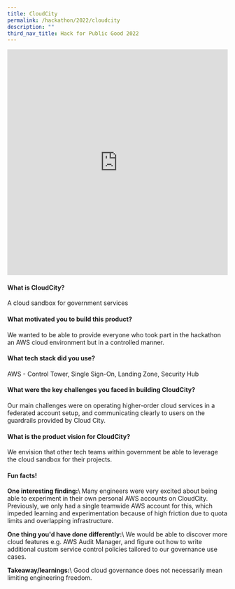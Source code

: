 ```yaml
---
title: CloudCity
permalink: /hackathon/2022/cloudcity
description: ""
third_nav_title: Hack for Public Good 2022
---
```

<iframe allowfullscreen="true" height="515" width="100%" frameborder="0" src="https://docs.google.com/presentation/d/e/2PACX-1vSJRGCdlz78zWGvy_zE22plgeYBLajDiGJbCyNH-CWB3bd_95x0s0x0DNB_2sriuWbmXw0W1Fdp0HLP/embed?start=false&loop=false&delayms=3000" ></iframe>

#### What is CloudCity?
A cloud sandbox for government services

#### What motivated you to build this product?
We wanted to be able to provide everyone who took part in the hackathon an AWS cloud environment but in a controlled manner.

#### What tech stack did you use?
AWS - Control Tower, Single Sign-On, Landing Zone, Security Hub

#### What were the key challenges you faced in building CloudCity? 
Our main challenges were on operating higher-order cloud services in a federated account setup, and communicating clearly to users on the guardrails provided by Cloud City.


#### What is the product vision for CloudCity? 
We envision that other tech teams within government be able to leverage the cloud sandbox for their projects.

#### Fun facts!
**One interesting finding:**\\
Many engineers were very excited about being able to experiment in their own personal AWS accounts on CloudCity. Previously, we only had a single teamwide AWS account for this, which impeded learning and experimentation because of high friction due to quota limits and overlapping infrastructure.

**One thing you'd have done differently:**\\
We would be able to discover more cloud features e.g. AWS Audit Manager, and figure out how to write additional custom service control policies tailored to our governance use cases.

**Takeaway/learnings:**\\
Good cloud governance does not necessarily mean limiting engineering freedom.